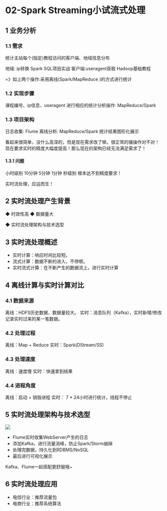 # 02-Spark Streaming小试流式处理

## 1 业务分析

### 1.1 需求

统计主站每个(指定)教程访问的客户端、地域信息分布

地域: ip转换 Spark SQL项目实战
客户端:useragent获取 Hadoop基础教程

=》如上两个操作:采用离线(Spark/MapReduce )的方式进行统计

### 1.2 实现步骤

课程编号、ip信息、useragent
进行相应的统计分析操作: MapReduce/Spark

### 1.3 项目架构

日志收集: Flume
离线分析: MapReduce/Spark
统计结果图形化展示

看起来很简单，没什么高深的，但是现在需求改了嘛，很正常的骚操作对不对！
现在要求实时的精度大幅度提高！那么现在的架构已经无法满足需求了！

#### 1.3.1 问题

小时级别
10分钟
5分钟
1分钟
秒级别
根本达不到精度要求！

实时流处理，应运而生！

## 2 实时流处理产生背景

◆ 时效性高
◆ 数据量大

◆ 实时流处理架构与技术选型

## 3 实时流处理概述

- 实时计算：响应时间比较短。
- 流式计算：数据不断的进入，不停顿。
- 实时流式计算：在不断产生的数据流上，进行实时计算

## 4 离线计算与实时计算对比

### 4.1 数据来源

离线：HDFS历史数据，数据量较大。
实时：消息队列（Kafka），实时新增/修改记录实时过来的某一笔数据。

### 4.2 处理过程

离线：Map + Reduce
实时：Spark(DStream/SS)

### 4.3 处理速度

离线：速度慢
实时：快速拿到结果

### 4.4 进程角度

离线：启动 + 销毁进程
实时： 7 * 24小时进行统计，线程不停止

## 5 实时流处理架构与技术选型



![](https://codeselect.oss-cn-shanghai.aliyuncs.com/image-20240325181502403.png)

- Flume实时收集WebServer产生的日志
- 添加Kafka，进行流量消峰，防止Spark/Storm崩掉
- 处理完数据，持久化到RDBMS/NoSQL
- 最后进行可视化展示

Kafka、Flume一起搭配更舒服哦~

## 6 实时流处理应用

- 电信行业：推荐流量包
- 电商行业：推荐系统算法